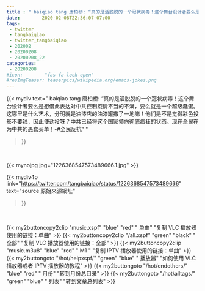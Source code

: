 ```yaml
---
title : " baiqiao tang 唐柏桥: “真的是活脱脱的一个冠状病毒！这个舞台设计者要么是想借此表达对中共控制疫情不当的不满，要么就是一个超级蠢蛋。这哪里是什么艺术，分明就是油漆店的油漆罐撒了一地嘛！他们是不是觉得彩色投影不要钱，因此使劲投呀？中共已经将这个国家领向彻底疯狂的状态。现在全民在为中共的愚蠢买单！-#全民反抗”  "
date:        2020-02-08T22:36:07-07:00
tags:
 - twitter
 - tangbaiqiao
 - twitter_tangbaiqiao
 - 202002
 - 20200208
 - 20200208_22
categories:
 - 20200208
#icon:        "fas fa-lock-open"
#resImgTeaser: teaserpics/wikipedia.org/emacs-jokes.png
---
```


{{< mydiv text=" baiqiao tang 唐柏桥: “真的是活脱脱的一个冠状病毒！这个舞台设计者要么是想借此表达对中共控制疫情不当的不满，要么就是一个超级蠢蛋。这哪里是什么艺术，分明就是油漆店的油漆罐撒了一地嘛！他们是不是觉得彩色投影不要钱，因此使劲投呀？中共已经将这个国家领向彻底疯狂的状态。现在全民在为中共的愚蠢买单！-#全民反抗”  "
>}}
<br>


 {{< mynojpg jpg="1226368547573489666.1.jpg" >}}<br> 



{{< mydiv4o link="https://twitter.com/tangbaiqiao/status/1226368547573489666"
text="source 原始來源網址"
>}}


<br>



{{< my2buttoncopy2clip "music.xspf"        "blue"   "red"    " 单曲"  "复制 VLC 播放器使用的链接：单曲" >}} {{< my2buttoncopy2clip "/all.xspf"         "green"  "black"  " 全部"  "复制 VLC 播放器使用的链接：全部" >}} {{< my2buttoncopy2clip "music.m3u8"        "blue"   "red"    " M1 "    "复制 IPTV 播放器使用的链接：单曲" >}} {{< my2buttongoto      "/hot/helpxspf/"    "green"  "blue"   " 播放器" "如何使用 VLC 播放器或者 IPTV 播放器的教程" >}} {{< my2buttongoto      "/hot/endothers/"   "blue"   "red"    " 月份"   "转到月份总目录" >}} {{< my2buttongoto      "/hot/alltags/"     "green"  "blue"   " 列表"   "转到文章总列表" >}} 
